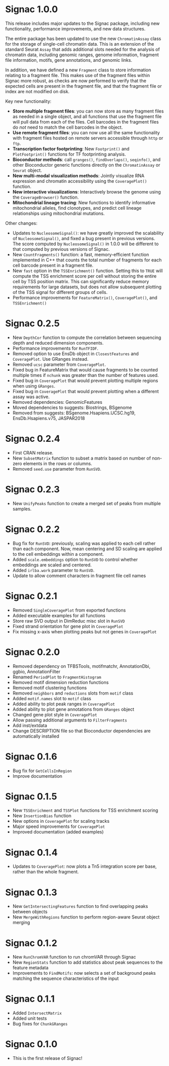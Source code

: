 # Signac 1.0.0

This release includes major updates to the Signac package, including new
functionality, performance improvements, and new data structures.

The entire package has been updated to use the new `ChromatinAssay` class for the
storage of single-cell chromatin data. This is an extension of the standard 
Seurat `Assay` that adds additional slots needed for the analysis of chromatin 
data, including genomic ranges, genome information, fragment file information,
motifs, gene annotations, and genomic links.

In addition, we have defined a new `Fragment` class to store information 
relating to a fragment file. This makes use of the fragment files within Signac
more robust, as checks are now performed to verify that the expected cells are
present in the fragment file, and that the fragment file or index are not
modified on disk.

Key new functionality:

* **Store multiple fragment files**: you can now store as many fragment
files as needed in a single object, and all functions that use the fragment file
will pull data from each of the files. Cell barcodes in the fragment files do
_not_ need to match the cell barcodes in the object.
* **Use remote fragment files**: you can now use all the same functionality with
fragment files hosted on remote servers accessible through `http` or `ftp`.
* **Transcription factor footprinting**: New `Footprint()` and `PlotFootprint()`
functions for TF footprinting analysis.
* **Bioconductor methods**: call `granges()`, `findOverlaps()`, `seqinfo()`, and
other Bioconductor generic functions directly on the `ChromatinAssay` or
`Seurat` object.
* **New multi-modal visualization methods**: Jointly visualize RNA expression
and chromatin accessibility using the `CoveragePlot()` function.
* **New interactive visualizations**: Interactively browse the genome using the
`CoverageBrowser()` function.
* **Mitochondrial lineage tracing**: New functions to identify informative
mitochondrial alleles, find clonotypes, and predict cell lineage relationships
using mitochondrial mutations.

Other changes:

* Updates to `NucleosomeSignal()`: we have greatly improved the scalability of
`NucleosomeSignal()`, and fixed a bug present in previous versions. The score
computed by `NucleosomeSignal()` in 1.0.0 will be different to that computed by
previous versions of Signac.
* New `CountFragments()` function: a fast, memory-efficient function implemented
in C++ that counts the total number of fragments for each cell barcode present
in a fragment file.
* New `fast` option in the `TSSEnrichment()` function. Setting this to `TRUE`
will compute the TSS enrichment score per cell without storing the entire
cell by TSS position matrix. This can significantly reduce memory requirements
for large datasets, but does not allow subsequent plotting of the TSS signal
for different groups of cells.
* Performance improvements for `FeatureMatrix()`, `CoveragePlot()`, and
`TSSEnrichment()`

# Signac 0.2.5

* New `DepthCor` function to compute the correlation between sequencing depth and
reduced dimension components. 
* Performance improvements for `RunTFIDF`. 
* Removed option to use EnsDb object in `ClosestFeatures` and `CoveragePlot`. Use GRanges instead. 
* Removed `ucsc` parameter from `CoveragePlot`. 
* Fixed bug in FeatureMatrix that would cause fragments to be counted multiple
times if `nchunk` was greater than the number of features used. 
* Fixed bug in `CoveragePlot` that would prevent plotting multiple regions when
using `GRanges`. 
* Fixed bug in `CoveragePlot` that would prevent plotting when a different 
assay was active. 
* Removed dependencies: GenomicFeatures
* Moved dependencies to suggests: Biostrings, BSgenome
* Removed from suggests: BSgenome.Hsapiens.UCSC.hg19, EnsDb.Hsapiens.v75, JASPAR2018

# Signac 0.2.4

* First CRAN release.
* New `SubsetMatrix` function to subset a matrix based on number of non-zero elements 
in the rows or columns.
* Removed `seed.use` parameter from `RunSVD`.

# Signac 0.2.3

* New `UnifyPeaks` function to create a merged set of peaks from multiple samples.

# Signac 0.2.2

* Bug fix for `RunSVD`: previously, scaling was applied to each cell rather than each component.
Now, mean centering and SD scaling are applied to the cell embeddings within a component.
* Added `scale.embeddings` option to `RunSVD` to control whether embeddings are scaled
and centered.
* Added `irlba.work` parameter to `RunSVD`.
* Update to allow comment characters in fragment file cell names

# Signac 0.2.1

* Removed `SingleCoveragePlot` from exported functions
* Added executable examples for all functions
* Store raw SVD output in DimReduc misc slot in `RunSVD`
* Fixed strand orientation for gene plot in `CoveragePlot`
* Fix missing x-axis when plotting peaks but not genes in `CoveragePlot`

# Signac 0.2.0

* Removed dependency on TFBSTools, motifmatchr, AnnotationDbi, ggbio, AnnotationFilter
* Renamed `PeriodPlot` to `FragmentHistogram`
* Removed motif dimension reduction functions
* Removed motif clustering functions
* Removed `neighbors` and `reductions` slots from `motif` class
* Added `motif.names` slot to `motif` class
* Added ability to plot peak ranges in `CoveragePlot`
* Added ability to plot gene annotations from `GRanges` object
* Changed gene plot style in `CoveragePlot`
* Allow passing additional arguments to `FilterFragments`
* Add inst/extdata 
* Change DESCRIPTION file so that Bioconductor dependencies are automatically installed

# Signac 0.1.6

* Bug fix for `GetCellsInRegion`
* Improve documentation

# Signac 0.1.5

* New `TSSEnrichment` and `TSSPlot` functions for TSS enrichment scoring
* New `InsertionBias` function
* New options in `CoveragePlot` for scaling tracks 
* Major speed improvements for `CoveragePlot` 
* Improved documentation (added examples)

# Signac 0.1.4

* Updates to `CoveragePlot`: now plots a Tn5 integration score per base, rather than the whole fragment.

# Signac 0.1.3

* New `GetIntersectingFeatures` function to find overlapping peaks between objects  
* New `MergeWithRegions` function to perform region-aware Seurat object merging  

# Signac 0.1.2

* New `RunChromVAR` function to run chromVAR through Signac  
* New `RegionStats` function to add statistics about peak sequences to the feature metadata  
* Improvements to `FindMotifs`: now selects a set of background peaks matching the sequence characteristics of the input

# Signac 0.1.1

* Added `IntersectMatrix`  
* Added unit tests  
* Bug fixes for `ChunkGRanges`

# Signac 0.1.0

* This is the first release of Signac!
